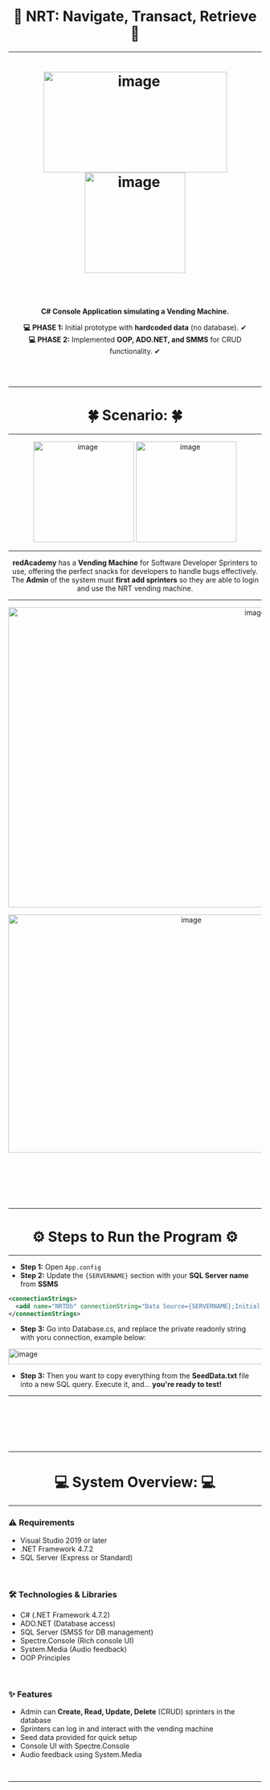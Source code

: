 <!-- Header NRT  -->
<h1 align="center"> 
🔴 NRT: Navigate, Transact, Retrieve 🔴
</h1>                                                     

---
<!-- Images of NRT LOGO and Vending Vector Art  -->
<h1 align="center"> 
<img width="365" height="200" alt="image" src="https://github.com/user-attachments/assets/4687a074-0437-4fd5-8ce4-7869bb5f90ea"/>
<img width="200" height="200" alt="image" src="https://github.com/user-attachments/assets/5198a254-8698-4ab2-846d-846ec44cef64" />
</h1> 

<p><br> <br> </p>
<!-- Description -->
<p align="center"> 
<b> C# Console Application simulating a Vending Machine.</b>
</p>

<p align="center"> 
<b> 💻 PHASE 1:</b> Initial prototype with <b>hardcoded data</b> (no database). ✔<br> 
<b> 💻 PHASE 2:</b> Implemented <b>OOP, ADO.NET, and SMMS</b> for CRUD functionality. ✔ 
</p>

<p><br> <br> </p>



---
<!-- Header Scenario  -->
<h1 align="center">
🍀 <b>Scenario:</b> 🍀
</h1>

---

<!-- redAcademy Images -->
<p align="center"> 
<img width="200" height="200" alt="image" src="https://github.com/user-attachments/assets/d2380e2e-be28-40f0-98a1-6cde552e2622" />
<img width="200" height="200" alt="image" src="https://github.com/user-attachments/assets/e9ac5e7f-f0a1-4e0b-b49d-078308c23702" />
</p>

---
<!-- Description -->
<p align="center">
<b>redAcademy</b> has a <b>Vending Machine</b> for Software Developer Sprinters to use, offering the perfect snacks for developers to handle bugs effectively.  
The <b>Admin</b> of the system must <b>first add sprinters</b> so they are able to login and use the NRT vending machine.  
</p>

---
<p align="center">
<img width="965" height="596" alt="image" src="https://github.com/user-attachments/assets/c73b6205-5dfd-427c-829f-17935be2110d" />
</p> 
<p align="center">
  <img width="712" height="473" alt="image" src="https://github.com/user-attachments/assets/abbfa9e6-b7b6-4b25-868b-9532ac4a0c0b" />
</p>

<p><br> <br> </p>
<p><br> <br> </p>

---

<h1 align="center">  ⚙️ Steps to Run the Program ⚙️ </h1>

---

- **Step 1:** Open `App.config`  
- **Step 2:** Update the `{SERVERNAME}` section with your **SQL Server name** from **SSMS** 

```xml
<connectionStrings>
  <add name="NRTDb" connectionString="Data Source={SERVERNAME};Initial Catalog=NRTVending;Integrated Security=True;" providerName="System.Data.SqlClient" />
</connectionStrings>
```

- **Step 3:** Go into Database.cs, and replace the private readonly string with yoru connection, example below:

<img width="1164" height="31" alt="image" src="https://github.com/user-attachments/assets/eea13640-d000-4d7c-a92a-b4db219d8678" />

- **Step 3:** Then you want to copy everything from the **SeedData.txt** file into a new SQL query. Execute it, and... **you're ready to test!**
  
---

<p><br> <br> </p>
<p><br> <br> </p>


---
<!-- Header Scenario  -->
<h1 align="center">
💻 <b>System Overview:</b> 💻 
</h1>

---

### ⚠️ Requirements
- Visual Studio 2019 or later
- .NET Framework 4.7.2
- SQL Server (Express or Standard)
  
<p><br></p>


### 🛠️ Technologies & Libraries
- C# (.NET Framework 4.7.2)
- ADO.NET (Database access)
- SQL Server (SMSS for DB management)
- Spectre.Console (Rich console UI)
- System.Media (Audio feedback)
- OOP Principles

<p><br></p>

### ✨ Features
- Admin can **Create, Read, Update, Delete** (CRUD) sprinters in the database  
- Sprinters can log in and interact with the vending machine  
- Seed data provided for quick setup  
- Console UI with Spectre.Console  
- Audio feedback using System.Media

<p><br></p>

---



